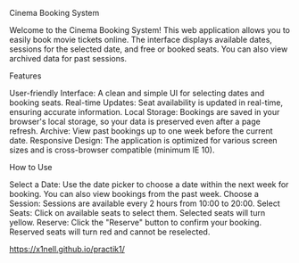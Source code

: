 Cinema Booking System

Welcome to the Cinema Booking System! This web application allows you to easily book movie tickets online. The interface displays available dates, sessions for the selected date, and free or booked seats. You can also view archived data for past sessions.

Features

User-friendly Interface: A clean and simple UI for selecting dates and booking seats.
Real-time Updates: Seat availability is updated in real-time, ensuring accurate information.
Local Storage: Bookings are saved in your browser's local storage, so your data is preserved even after a page refresh.
Archive: View past bookings up to one week before the current date.
Responsive Design: The application is optimized for various screen sizes and is cross-browser compatible (minimum IE 10).

How to Use

Select a Date: Use the date picker to choose a date within the next week for booking. You can also view bookings from the past week.
Choose a Session: Sessions are available every 2 hours from 10:00 to 20:00.
Select Seats: Click on available seats to select them. Selected seats will turn yellow.
Reserve: Click the "Reserve" button to confirm your booking. Reserved seats will turn red and cannot be reselected.

https://x1nell.github.io/practik1/
